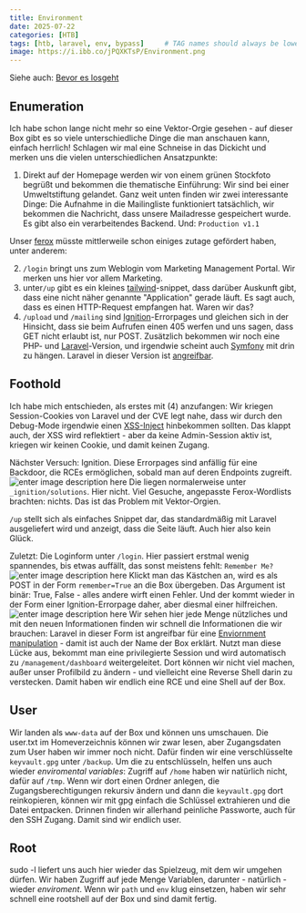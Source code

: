 ```yaml
---
title: Environment
date: 2025-07-22
categories: [HTB]
tags: [htb, laravel, env, bypass]     # TAG names should always be lowercase
image: https://i.ibb.co/jPQXKTsP/Environment.png
---
```


Siehe auch: [Bevor es losgeht](https://th3t3ngu.github.io/th3t3ngu/Hack-the-Box/)


## Enumeration

Ich habe schon lange nicht mehr so eine Vektor-Orgie gesehen - auf dieser Box gibt es so viele unterschiedliche Dinge die man anschauen kann, einfach herrlich!
Schlagen wir mal eine Schneise in das Dickicht und merken uns die vielen unterschiedlichen Ansatzpunkte: 

1) Direkt auf der Homepage werden wir von einem grünen Stockfoto begrüßt und bekommen die thematische Einführung: Wir sind bei einer Umweltstiftung gelandet. Ganz weit unten finden wir zwei interessante Dinge: Die Aufnahme in die Mailingliste funktioniert tatsächlich, wir bekommen die Nachricht, dass unsere Mailadresse gespeichert wurde. Es gibt also ein verarbeitendes Backend. Und: `Production v1.1`

Unser [ferox](https://github.com/epi052/feroxbuster) müsste mittlerweile schon einiges zutage gefördert haben, unter anderem:

2) `/login` bringt uns zum Weblogin vom Marketing Management Portal. Wir merken uns hier vor allem Marketing.
3) unter`/up` gibt es ein kleines [tailwind](https://tailwindcss.com)-snippet, dass darüber Auskunft gibt,  dass eine nicht näher genannte "Application" gerade läuft.  Es sagt auch, dass es einen HTTP-Request empfangen hat. Waren wir das?
4) `/upload` und `/mailing` sind [Ignition](https://github.com/spatie/laravel-ignition)-Errorpages und gleichen sich in der Hinsicht, dass sie beim Aufrufen einen 405 werfen und uns sagen, dass GET nicht erlaubt ist, nur POST. Zusätzlich bekommen wir noch eine PHP- und [Laravel](https://github.com/laravel/laravel)-Version, und irgendwie scheint auch [Symfony](https://github.com/symfony/symfony) mit drin zu hängen. 
Laravel in dieser Version ist [angreifbar](https://muneebdev.com/laravel-11-30-0-exploit/). 

## Foothold
Ich habe mich entschieden, als erstes mit (4) anzufangen: Wir kriegen Session-Cookies von Laravel und der CVE legt nahe, dass wir durch den Debug-Mode irgendwie einen [XSS-Inject](https://hacktricks.boitatech.com.br/pentesting-web/xss-cross-site-scripting) hinbekommen sollten. 
Das klappt auch, der XSS wird reflektiert - aber da keine Admin-Session aktiv ist, kriegen wir keinen Cookie, und damit keinen Zugang.

Nächster Versuch: Ignition. Diese Errorpages sind anfällig für eine Backdoor, die RCEs ermöglichen, sobald man auf deren Endpoints zugreift. 
![enter image description here](https://i.ibb.co/LDMJ4b6j/Upload.png)
Die liegen normalerweise unter `_ignition/solutions`. Hier nicht. Viel Gesuche, angepasste Ferox-Wordlists brachten: nichts. Das ist das Problem mit Vektor-Orgien.

`/up` stellt sich als einfaches Snippet dar, das standardmäßig mit Laravel ausgeliefert wird und anzeigt, dass die Seite läuft. Auch hier also kein Glück.


Zuletzt: Die Loginform unter `/login`.  Hier passiert erstmal wenig spannendes, bis etwas auffällt, das sonst meistens fehlt: `Remember Me?` 
![enter image description here](https://i.ibb.co/Q34RD0j7/MMM.png)
Klickt man das Kästchen an, wird es als POST in der Form `remember=True` an die Box übergeben. Das Argument ist binär: True, False - alles andere wirft einen Fehler. Und der kommt wieder in der Form einer Ignition-Errorpage daher, aber diesmal einer hilfreichen. 
![enter image description here](https://i.ibb.co/5gsg87qn/env.png)
Wir sehen hier jede Menge nützliches und mit den neuen Informationen finden wir schnell die Informationen die wir brauchen: Laravel in dieser Form ist angreifbar für eine [Enviornment manipulation](https://www.cybersecurity-help.cz/vdb/SB20241112127) - damit ist auch der Name der Box erklärt. 
Nutzt man diese Lücke aus, bekommt man eine privilegierte Session und wird automatisch zu `/management/dashboard` weitergeleitet. Dort können wir nicht viel machen, außer unser Profilbild zu ändern - und vielleicht eine Reverse Shell darin zu verstecken. Damit haben wir endlich eine RCE und eine Shell auf der Box. 


## User
Wir landen als `www-data` auf der Box und können uns umschauen. Die user.txt im Homeverzeichnis können wir zwar lesen, aber  Zugangsdaten zum User haben wir immer noch nicht. Dafür finden wir eine verschlüsselte `keyvault.gpg` unter `/backup`. Um die zu entschlüsseln, helfen uns auch wieder *enviromental variables*: Zugriff auf `/home` haben wir natürlich nicht, dafür auf `/tmp`. Wenn wir dort einen Ordner anlegen, die Zugangsberechtigungen rekursiv ändern und dann die `keyvault.gpg` dort reinkopieren, können wir mit gpg einfach die Schlüssel extrahieren und die Datei entpacken. Drinnen finden wir allerhand peinliche Passworte, auch für den SSH Zugang. Damit sind wir endlich user.


## Root
sudo -l liefert uns auch hier wieder das Spielzeug, mit dem wir umgehen dürfen. Wir haben Zugriff auf jede Menge Variablen, darunter - natürlich - wieder *enviroment*. Wenn wir `path` und `env` klug einsetzen, haben wir sehr schnell eine rootshell auf der Box und sind damit fertig. 